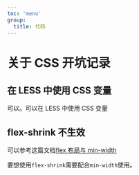 ```yaml
---
toc: 'menu'
group:
  title: 代码
---
```


# 关于 CSS 开坑记录

## 在 LESS 中使用 CSS 变量

可以。可以在 LESS 中使用 CSS 变量

## flex-shrink 不生效

可以参考这篇文档[flex 布局与 min-width](https://blog.tcs-y.com/2021/09/23/flex-content-min-width/)

要想使用`flex-shrink`需要配合`min-width`使用。
